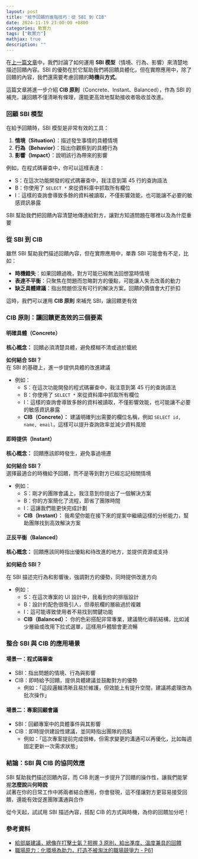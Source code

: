 ```yaml
---
layout: post
title: "給予回饋的進階技巧：從 SBI 到 CIB"
date: 2024-11-19 23:00:00 +0800
categories: 軟實力
tags: ["軟實力"]
mathjax: true
description: ""
---
```


在[上一篇文章](/posts/使用-SBI-給予回饋/)中，我們討論了如何運用 **SBI 模型**（情境、行為、影響）來清楚地描述回饋內容。SBI 的優勢在於它幫助我們將回饋具體化，但在實際應用中，除了回饋的內容，我們還需要考慮回饋的**時機**與**方式**。

這篇文章將進一步介紹 **CIB 原則**（Concrete、Instant、Balanced），作為 SBI 的補充，讓回饋不僅清晰有條理，還能更高效地幫助接收者吸收並改進。


### 回顧 SBI 模型

在給予回饋時，SBI 模型是非常有效的工具：

1. **情境（Situation）**：描述發生事情的具體情境
2. **行為（Behavior）**：指出你觀察到的具體行為
3. **影響（Impact）**：說明該行為帶來的影響

例如，在程式碼審查中，你可以這樣表達：  
- S：在這次功能開發的程式碼審查中，我注意到第 45 行的查詢語法  
- B：你使用了 `SELECT *` 來從資料庫中抓取所有欄位  
- I：這樣的查詢會導致多餘的資料被讀取，不僅影響效能，也可能讓不必要的敏感資訊暴露

SBI 幫助我們把回饋內容清楚地傳達給對方，讓對方知道問題在哪裡以及為什麼重要

### 從 SBI 到 CIB

雖然 SBI 幫助我們描述回饋內容，但在實際應用中，單靠 SBI 可能會有不足，比如：
- **時機錯失**：如果回饋過晚，對方可能已經無法回想當時情境
- **表達不平衡**：只聚焦在問題而忽略對方的優點，可能讓人失去改善的動力
- **缺乏具體建議**：指出問題但沒有可行的解決方案，回饋的價值會大打折扣

這時，我們可以運用 **CIB 原則** 來補充 SBI，讓回饋更有效

### CIB 原則：讓回饋更高效的三個要素

#### 明確具體（Concrete）

**核心概念：** 回饋必須清楚具體，避免模糊不清或過於籠統

**如何結合 SBI？**  
在 SBI 的基礎上，進一步提供具體的改進建議  
- 例如：  
  - S：在這次功能開發的程式碼審查中，我注意到第 45 行的查詢語法  
  - B：你使用了 `SELECT *` 來從資料庫中抓取所有欄位  
  - I：這樣的查詢會導致多餘的資料被讀取，不僅影響效能，也可能讓不必要的敏感資訊暴露  
  - **CIB（Concrete）：** 建議明確列出需要的欄位名稱，例如 `SELECT id, name, email`，這樣可以提升查詢效率並減少資料風險

#### 即時提供（Instant）

**核心概念：** 回饋應該即時發生，避免事過境遷

**如何結合 SBI？**  
選擇最適合的時機給予回饋，而不是等到對方已經忘記相關情境  
- 例如：  
  - S：剛才的團隊會議上，我注意到你提出了一個解決方案  
  - B：你的方案簡化了流程，節省了團隊時間  
  - I：這讓我們能更快完成計劃  
  - **CIB（Instant）：** 我希望你能在接下來的提案中繼續這樣的分析能力，幫助團隊找到高效解決方案

#### 正反平衡（Balanced）

**核心概念：** 回饋應該同時指出優點和待改進的地方，並提供資源或支持

**如何結合 SBI？**  

在 SBI 描述完行為和影響後，強調對方的優勢，同時提供改進方向  
- 例如：  
  - S：在這次專案的 UI 設計中，我看到你的排版設計  
  - B：設計的配色很吸引人，但導航欄的層級過於複雜  
  - I：這可能導致使用者不易找到關鍵功能  
  - **CIB（Balanced）：** 你的色彩搭配非常專業，建議簡化導航結構，比如減少層級或改用下拉式選單，這樣用戶體驗會更流暢

### 整合 SBI 與 CIB 的應用場景

#### 場景一：程式碼審查
- SBI：指出問題的情境、行為與影響  
- CIB：即時給予回饋，提供具體建議並鼓勵對方的優勢  
  - 例如：「這段邏輯清晰且易於維護，但效能上有提升空間，建議將處理改為批次操作」

#### 場景二：專案回顧會議
- SBI：回顧專案中的具體事件與其影響  
- CIB：即時提供建設性建議，並同時指出團隊的亮點  
  - 例如：「這次專案提前完成很棒，但需求變更的溝通可以再優化，比如每週固定更新一次需求狀態」

### 結論：SBI 與 CIB 的協同效應

SBI 幫助我們描述回饋內容，而 CIB 則進一步提升了回饋的操作性，讓我們能掌握**怎麼說**與**何時說**  
試著在你的日常工作中將兩者結合應用，你會發現，這不僅讓對方更容易接受回饋，還能有效促進團隊溝通與合作

從今天起，試試用 SBI 描述內容，搭配 CIB 的方式與時機，為你的回饋加分吧！

### 參考資料

- [給部屬建議，總像在打擊士氣？把握 3 原則，給出準度、溫度兼具的回饋](https://www.managertoday.com.tw/columns/view/67627)
- [職場原力：化環境為助力，打造不被淘汰的職場競爭力 - P61](https://www.books.com.tw/products/0010999989?srsltid=AfmBOopZxRoYzzCcM7R_bRvAW3XDNzF_0Upk1evBpA9MMUGjrXcAVDab)

